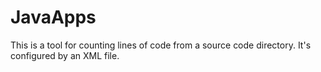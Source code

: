 # JavaApps
This is a tool for counting lines of code from a source code directory. It's configured by an XML file.
